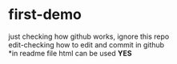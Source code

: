 # first-demo
just checking how github works, ignore this repo
<br>
edit-checking how to edit and commit in github
<br>
*in readme file html can be used
<b>YES</b>
